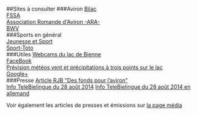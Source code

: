      
##Sites à consulter
###Aviron
[Bilac ](http://www.bilac.ch )  
[FSSA ](http://www.swissrowing.ch )  
[Association Romande d'Aviron -ARA-](http://www.ara-avironromand.ch )  
[BWV](http://www.wassersportbern.ch)  
###Sports en général  
[Jeunesse et Sport ](http://www.baspo.ch )  
[Sport-Toto ](http://www.sport-toto.ch )  
###Utiles 
[Webcams du lac de Bienne ](http://cams.silentworx.ch )  
[FaceBook ](https://fr-fr.facebook.com/pages/Soci%C3%A9t%C3%A9-Nautique-Etoile-Bienne/103345723043455)  
[Prévision météos vent et précipitations à trois points sur le lac](/aviron/meteo)  
[Google+](https://plus.google.com/u/0/b/106967069295348667549/106967069295348667549/about )  
###Presse
[Article RJB "Des fonds pour l’aviron"](http://www.rjb.ch/rjb/Actualites/Regionale/20140615-Des-fonds-pour-l-aviron.html )  
[Info TeleBielingue du 28 août 2014](https://www.youtube.com/watch?v=h7cOKmAk5ng )
[Info TeleBielingue du 28 août 2014 en allemand](https://www.youtube.com/watch?v=rImkMqNotpA ) 

Voir également les articles de presses et émissions sur [la page média](club/media )
